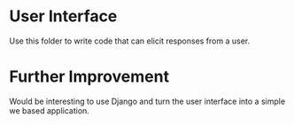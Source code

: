# User Interface
Use this folder to write code that can elicit responses from a user.

# Further Improvement
Would be interesting to use Django and turn the user interface into a simple we based application. 
